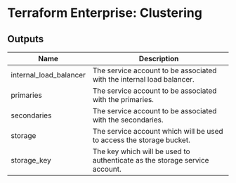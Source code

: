 # Terraform Enterprise: Clustering

## Outputs

| Name | Description |
|------|-------------|
| internal\_load\_balancer | The service account to be associated with the internal load balancer. |
| primaries | The service account to be associated with the primaries. |
| secondaries | The service account to be associated with the secondaries. |
| storage | The service account which will be used to access the storage bucket. |
| storage\_key | The key which will be used to authenticate as the storage service account. |

